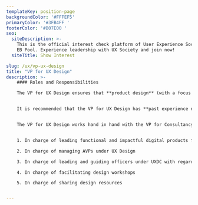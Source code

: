 ```yaml
---
templateKey: position-page
backgroundColor: '#FFFEF5'
primaryColor: '#3FB4FF '
footerColor: '#B07E00 '
seo:
  siteDescription: >-
    This is the official interest check platform of User Experience Society for
    EB Pool. Experience leadership with UX Society and join now!
  siteTitle: Show Interest

slug: /ux/vp-ux-design
title: "VP for UX Design"
description: >-
    #### Roles and Responsibilities

    The VP for UX Design ensures that **product design** (with a focus on UX) **is effectively taught throughout the organization** by collaborating with different departments in **executing design-related events**, while also **making sure that quality is executed in all digital products created for clients**.


    It is recommended that the VP for UX Design has **past experience not only in product design, but also profound knowledge in user research, visual design, and usability**. The VP for UX Design must also have **experience in mentorship and collaboration**, and if possible, **product management**.


    The VP for UX Design works hand in hand with the VP for Consultancy in managing the UXDC team.


    1. In charge of leading functional and impactful digital products for clients

    2. In charge of managing AVPs under UX Design

    3. In charge of leading and guiding officers under UXDC with regards to producing effective outputs for client work

    4. In charge of facilitating design workshops

    5. In charge of sharing design resources


---
```


